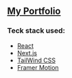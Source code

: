 ## [My Portfolio](https://quanxu-portfolio.vercel.app)


### Teck stack used:
- [React](https://react.dev/)
- [Next.js](https://nextjs.org/)
- [TailWind CSS](https://nextjs.org/)
- [Framer Motion](https://www.framer.com)

